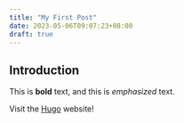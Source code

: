 ```yaml
---
title: "My First Post"
date: 2023-05-06T09:07:23+08:00
draft: true
---
```

## Introduction

This is **bold** text, and this is *emphasized* text.

Visit the [Hugo](https://gohugo.io) website!
